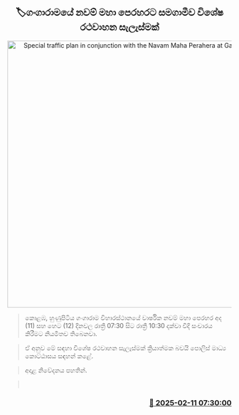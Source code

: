 <p align='center'><b><h2 align='center' title='Special traffic plan in conjunction with the Navam Maha Perahera at Gangaramaya'>🏷ගංගාරාමයේ නවම් මහා පෙරහරට සමගාමීව විශේෂ රථවාහන සැලැස්මක්</h2></b></p>
<p align='center'><img src='https://helakuru.sgp1.cdn.digitaloceanspaces.com/esana/images/lib/traffic[1].jpg' width='600' alt='Special traffic plan in conjunction with the Navam Maha Perahera at Gangaramaya'></p>

> කොළඹ, හුණුපිටිය ගංගාරාම විහාරස්ථානයේ වාර්ෂික නවම් මහා පෙරහර අද (11) සහ හෙට (12) දිනවල රාත්‍රී 07:30 සිට රාත්‍රී 10:30 දක්වා වීදි සංචාරය කිරීමට නියමිතව තිබෙනවා.

> ඒ අනුව මේ සඳහා විශේෂ රථවාහන සැලැස්මක් ක්‍රියාත්මක බවයි පොලිස් මාධ්‍ය කොට්ඨාසය සඳහන් කළේ.

> අදාළ නිවේදනය පහතින්.

>  



<h3 align='right'><a href='https://www.helakuru.lk/esana/p/107363/'>📅 2025-02-11 07:30:00</a></h3>
